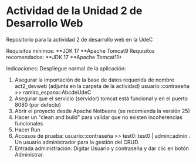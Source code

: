 # Actividad de la Unidad 2 de Desarrollo Web
Repositorio para la actividad 2 de desarrollo web en la UdeC

Requisitos mínimos:
  **JDK 17
  **Apache Tomcat9
Requisitos recomendados:
  **JDK 17
  **Apache Tomcat11+

Indicaciones:
Despliegue normal de la aplicación:
1. Asegurar la importación de la base de datos requerida de nombre act2_devweb (adjunta en la carpeta de la actividad) usuario::contraseña >> ramiro_espana::AbcdeUdeC
2. Asegurar que el servicio (servidor) tomcat está funcional y en el puerto 8080 (por defecto)
3. Abrir el proyecto desde Apache Netbeans (se recomienda la versión 25)
4. Hacer un "clean and build" para validar que no existen incoherencias funcionales
5. Hacer Run
6. Accesos de prueba: usuario::contraseña >> test0::test0  | admin::admin . Un usuario administrador para la gestión del CRUD.
7. Entrada administración: Digitar Usuario y contraseña y dar clic en botón Administrar.
